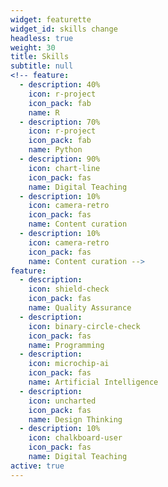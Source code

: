 ```yaml
---
widget: featurette
widget_id: skills change
headless: true
weight: 30
title: Skills
subtitle: null
<!-- feature:
  - description: 40%
    icon: r-project
    icon_pack: fab
    name: R
  - description: 70%
    icon: r-project
    icon_pack: fab
    name: Python
  - description: 90%
    icon: chart-line
    icon_pack: fas
    name: Digital Teaching
  - description: 10%
    icon: camera-retro
    icon_pack: fas
    name: Content curation
  - description: 10%
    icon: camera-retro
    icon_pack: fas
    name: Content curation -->
feature:
  - description: 
    icon: shield-check
    icon_pack: fas
    name: Quality Assurance
  - description: 
    icon: binary-circle-check
    icon_pack: fas
    name: Programming
  - description:
    icon: microchip-ai
    icon_pack: fas
    name: Artificial Intelligence
  - description:
    icon: uncharted
    icon_pack: fas
    name: Design Thinking
  - description: 10%
    icon: chalkboard-user
    icon_pack: fas
    name: Digital Teaching   
active: true
---
```

